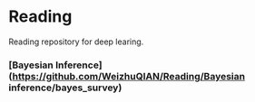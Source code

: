 # Reading

Reading repository for deep learing.

### [Bayesian Inference](https://github.com/WeizhuQIAN/Reading/Bayesian inference/bayes_survey)


